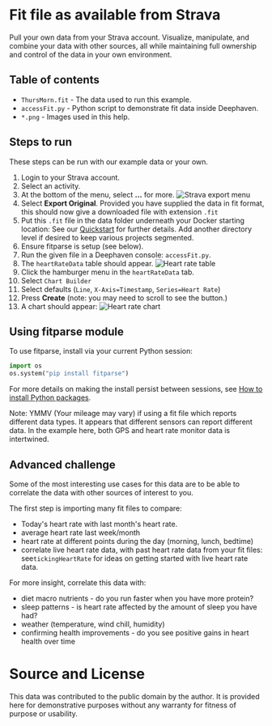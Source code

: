 # Fit file as available from Strava

Pull your own data from your Strava account. Visualize, manipulate, and combine your data with other sources, all while maintaining full ownership and control of the data in your own environment.

## Table of contents

 * `ThursMorn.fit` - The data used to run this example.
 * `accessFit.py` - Python script to demonstrate fit data inside Deephaven. 
 * `*.png` - Images used in this help.

## Steps to run

These steps can be run with our example data or your own.

1. Login to your Strava account.
1. Select an activity.
1. At the bottom of the menu, select **...** for more.
   ![Strava export menu](StravaExport.png "Strava export menu")
1. Select **Export Original**. Provided you have supplied the data in fit format, this should now give a downloaded file with extension `.fit`
1. Put this `.fit` file in the data folder underneath your Docker starting location:
   See our [Quickstart](https://deephaven.io/core/docs/tutorials/quickstart#set-up-your-deephaven-deployment) for further details.
   Add another directory level if desired to keep various projects segmented.
1. Ensure fitparse is setup (see below).
1. Run the given file in a Deephaven console: `accessFit.py`.
1. The `heartRateData` table should appear.
   ![Heart rate table](heartRateTable.png "Heart rate table")
1. Click the hamburger menu in the `heartRateData` tab.
1. Select `Chart Builder`
1. Select defaults (`Line`, `X-Axis=Timestamp`, `Series=Heart Rate`)
1. Press **Create** (note: you may need to scroll to see the button.)
1. A chart should appear:
   ![Heart rate chart](heartRateChart.png "Heart rate chart")

## Using fitparse module
To use fitparse, install via your current Python session:
```python
import os
os.system("pip install fitparse")
```

For more details on making the install persist between sessions, see [How to install Python packages](https://github.com/deephaven/deephaven.io/blob/main/core/docs/how-to-guides/install-python-packages.md).

Note: YMMV (Your mileage may vary) if using a fit file which reports different data types. It appears that different sensors can report different data. In the example here, both GPS and heart rate monitor data is intertwined.

## Advanced challenge

Some of the most interesting use cases for this data are to be able to correlate the data with other sources of interest to you.

The first step is importing many fit files to compare:

* Today's heart rate with last month's heart rate.
* average heart rate last week/month
* heart rate at different points during the day (morning, lunch, bedtime)
* correlate live heart rate data, with past heart rate data from your fit files: see`tickingHeartRate` for ideas on getting started with live heart rate data.

For more insight, correlate this data with:
* diet macro nutrients - do you run faster when you have more protein?
* sleep patterns - is heart rate affected by the amount of sleep you have had?
* weather (temperature, wind chill, humidity)
* confirming health improvements - do you see positive gains in heart health over time

# Source and License

This data was contributed to the public domain by the author. It is provided here for demonstrative purposes without any warranty for fitness of purpose or usability.
